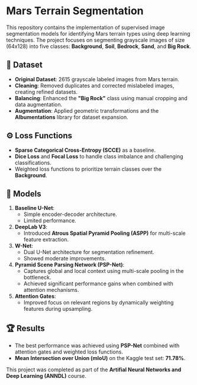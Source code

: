 # Mars Terrain Segmentation

This repository contains the implementation of supervised image segmentation models for identifying Mars terrain types using deep learning techniques. The project focuses on segmenting grayscale images of size (64x128) into five classes: **Background**, **Soil**, **Bedrock**, **Sand**, and **Big Rock**.

## 📂 Dataset
- **Original Dataset**: 2615 grayscale labeled images from Mars terrain.
- **Cleaning**: Removed duplicates and corrected mislabeled images, creating refined datasets.
- **Balancing**: Enhanced the **"Big Rock"** class using manual cropping and data augmentation.
- **Augmentation**: Applied geometric transformations and the **Albumentations** library for dataset expansion.

## ⚙️ Loss Functions
- **Sparse Categorical Cross-Entropy (SCCE)** as a baseline.
- **Dice Loss** and **Focal Loss** to handle class imbalance and challenging classifications.
- Weighted loss functions to prioritize terrain classes over the **Background**.

## 🧠 Models
1. **Baseline U-Net**:
   - Simple encoder-decoder architecture.
   - Limited performance.
2. **DeepLab V3**:
   - Introduced **Atrous Spatial Pyramid Pooling (ASPP)** for multi-scale feature extraction.
3. **W-Net**:
   - Dual U-Net architecture for segmentation refinement.
   - Showed moderate improvements.
4. **Pyramid Scene Parsing Network (PSP-Net)**:
   - Captures global and local context using multi-scale pooling in the bottleneck.
   - Achieved significant performance gains when combined with attention mechanisms.
5. **Attention Gates**:
   - Improved focus on relevant regions by dynamically weighting features during upsampling.

## 🏆 Results
- The best performance was achieved using **PSP-Net** combined with attention gates and weighted loss functions.
- **Mean Intersection over Union (mIoU)** on the Kaggle test set: **71.78%**.

This project was completed as part of the **Artifial Neural Networks and Deep Learning (ANNDL)** course.

